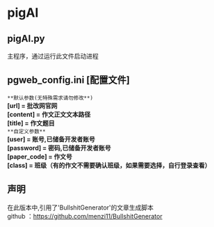 # pigAI

## pigAI.py
主程序，通过运行此文件启动进程

## pgweb_config.ini **[配置文件]**
`**默认参数(无特殊需求请勿修改**)`  
**[url] = 批改网官网  
[content] = 作文正文文本路径  
[title] = 作文题目**  
`**自定义参数**`  
**[user] = 账号,已储备开发者账号  
[password] = 密码,已储备开发者账号  
[paper_code] = 作文号  
[class] = 班级（有的作文不需要确认班级，如果需要选择，自行登录查看）**

## 声明
在此版本中,引用了'BullshitGenerator'的文章生成脚本  
github ：https://github.com/menzi11/BullshitGenerator

